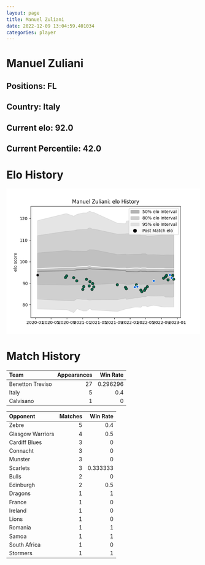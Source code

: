 ```yaml
---  
layout: page  
title: Manuel Zuliani  
date: 2022-12-09 13:04:59.401034  
categories: player  
---
```

# Manuel Zuliani

## Positions: FL

## Country: Italy

## Current elo: 92.0

## Current Percentile: 42.0

# Elo History


![elo history](history_ManuelZuliani.png)
# Match History


| Team             |   Appearances |   Win Rate |
|:-----------------|--------------:|-----------:|
| Benetton Treviso |            27 |   0.296296 |
| Italy            |             5 |   0.4      |
| Calvisano        |             1 |   0        |

| Opponent         |   Matches |   Win Rate |
|:-----------------|----------:|-----------:|
| Zebre            |         5 |   0.4      |
| Glasgow Warriors |         4 |   0.5      |
| Cardiff Blues    |         3 |   0        |
| Connacht         |         3 |   0        |
| Munster          |         3 |   0        |
| Scarlets         |         3 |   0.333333 |
| Bulls            |         2 |   0        |
| Edinburgh        |         2 |   0.5      |
| Dragons          |         1 |   1        |
| France           |         1 |   0        |
| Ireland          |         1 |   0        |
| Lions            |         1 |   0        |
| Romania          |         1 |   1        |
| Samoa            |         1 |   1        |
| South Africa     |         1 |   0        |
| Stormers         |         1 |   1        |